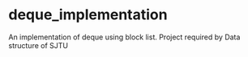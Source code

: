 # deque_implementation
An implementation of deque using block list.
Project required by Data structure of SJTU
